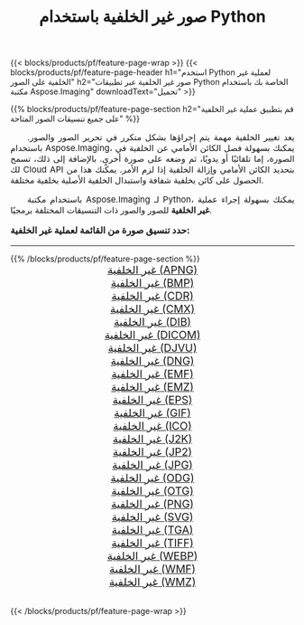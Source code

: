 ﻿---
title: صور غير الخلفية باستخدام Python 
weight: 3920
url: /ar/python-net/change-background/ 
lang: ar
langdirlevel: 2
locales: zh-hans,ja,it,ru,de,es,fr,nl,id,lt,pl,pt,vi,tr,ko,zh-hant,ar,hi,th,sv,cs,uk,he
description: تطبيق مكتبة Aspose.Imaging على الصور والصور الفوتوغرافية غير الخلفية باستخدام تطبيقات Python وواجهات برمجة تطبيقات الخادم الخاصة بك.
---

{{< blocks/products/pf/feature-page-wrap >}}
{{< blocks/products/pf/feature-page-header h1="استخدم Python لعملية غير الخلفية على الصور" h2="صور غير الخلفية عبر تطبيقات Python الخاصة بك باستخدام مكتبة Aspose.Imaging" downloadText="تحميل" >}}


{{% blocks/products/pf/feature-page-section  h2="قم بتطبيق عملية غير الخلفية على جميع تنسيقات الصور المتاحة" %}}
<p align="justify" style="text-indent:2em;font-size:15px;">
يعد تغيير الخلفية مهمة يتم إجراؤها بشكل متكرر في تحرير الصور والصور. باستخدام Aspose.Imaging، يمكنك بسهولة فصل الكائن الأمامي عن الخلفية في الصورة، إما تلقائيًا أو يدويًا، ثم وضعه على صورة أخرى. بالإضافة إلى ذلك، تسمح لك Cloud API بتحديد الكائن الأمامي وإزالة الخلفية إذا لزم الأمر. يمكّنك هذا من الحصول على كائن بخلفية شفافة واستبدال الخلفية الأصلية بخلفية مختلفة.
</p>
<p align="justify" style="text-indent:2em;font-size:15px;">
باستخدام مكتبة Aspose.Imaging لـ Python، يمكنك بسهولة إجراء عملية <b>غير الخلفية</b> للصور والصور ذات التنسيقات المختلفة برمجيًا.
</p>
<h3 style="margin-top:16px;">
حدد تنسيق صورة من القائمة لعملية غير الخلفية:
</h3>
<hr/>
{{% /blocks/products/pf/feature-page-section %}}
<div class="container-fluid productfamilypage bg-gray">
    <div class="convertypes bg-gray agp-content section">
        <div class="container">
		<div class="row other-converters" style="gap: 10px;font-size: 19px;text-align:center;">
		    <div class='col-md-3 other-converter remove-lp remove-rp'><a href="/imaging/ar/python-net/change-background/apng/" style="padding:15px;">غير الخلفية (APNG)</a></div><div class='col-md-3 other-converter remove-lp remove-rp'><a href="/imaging/ar/python-net/change-background/bmp/" style="padding:15px;">غير الخلفية (BMP)</a></div><div class='col-md-3 other-converter remove-lp remove-rp'><a href="/imaging/ar/python-net/change-background/cdr/" style="padding:15px;">غير الخلفية (CDR)</a></div><div class='col-md-3 other-converter remove-lp remove-rp'><a href="/imaging/ar/python-net/change-background/cmx/" style="padding:15px;">غير الخلفية (CMX)</a></div><div class='col-md-3 other-converter remove-lp remove-rp'><a href="/imaging/ar/python-net/change-background/dib/" style="padding:15px;">غير الخلفية (DIB)</a></div><div class='col-md-3 other-converter remove-lp remove-rp'><a href="/imaging/ar/python-net/change-background/dicom/" style="padding:15px;">غير الخلفية (DICOM)</a></div><div class='col-md-3 other-converter remove-lp remove-rp'><a href="/imaging/ar/python-net/change-background/djvu/" style="padding:15px;">غير الخلفية (DJVU)</a></div><div class='col-md-3 other-converter remove-lp remove-rp'><a href="/imaging/ar/python-net/change-background/dng/" style="padding:15px;">غير الخلفية (DNG)</a></div><div class='col-md-3 other-converter remove-lp remove-rp'><a href="/imaging/ar/python-net/change-background/emf/" style="padding:15px;">غير الخلفية (EMF)</a></div><div class='col-md-3 other-converter remove-lp remove-rp'><a href="/imaging/ar/python-net/change-background/emz/" style="padding:15px;">غير الخلفية (EMZ)</a></div><div class='col-md-3 other-converter remove-lp remove-rp'><a href="/imaging/ar/python-net/change-background/eps/" style="padding:15px;">غير الخلفية (EPS)</a></div><div class='col-md-3 other-converter remove-lp remove-rp'><a href="/imaging/ar/python-net/change-background/gif/" style="padding:15px;">غير الخلفية (GIF)</a></div><div class='col-md-3 other-converter remove-lp remove-rp'><a href="/imaging/ar/python-net/change-background/ico/" style="padding:15px;">غير الخلفية (ICO)</a></div><div class='col-md-3 other-converter remove-lp remove-rp'><a href="/imaging/ar/python-net/change-background/j2k/" style="padding:15px;">غير الخلفية (J2K)</a></div><div class='col-md-3 other-converter remove-lp remove-rp'><a href="/imaging/ar/python-net/change-background/jp2/" style="padding:15px;">غير الخلفية (JP2)</a></div><div class='col-md-3 other-converter remove-lp remove-rp'><a href="/imaging/ar/python-net/change-background/jpg/" style="padding:15px;">غير الخلفية (JPG)</a></div><div class='col-md-3 other-converter remove-lp remove-rp'><a href="/imaging/ar/python-net/change-background/odg/" style="padding:15px;">غير الخلفية (ODG)</a></div><div class='col-md-3 other-converter remove-lp remove-rp'><a href="/imaging/ar/python-net/change-background/otg/" style="padding:15px;">غير الخلفية (OTG)</a></div><div class='col-md-3 other-converter remove-lp remove-rp'><a href="/imaging/ar/python-net/change-background/png/" style="padding:15px;">غير الخلفية (PNG)</a></div><div class='col-md-3 other-converter remove-lp remove-rp'><a href="/imaging/ar/python-net/change-background/svg/" style="padding:15px;">غير الخلفية (SVG)</a></div><div class='col-md-3 other-converter remove-lp remove-rp'><a href="/imaging/ar/python-net/change-background/tga/" style="padding:15px;">غير الخلفية (TGA)</a></div><div class='col-md-3 other-converter remove-lp remove-rp'><a href="/imaging/ar/python-net/change-background/tiff/" style="padding:15px;">غير الخلفية (TIFF)</a></div><div class='col-md-3 other-converter remove-lp remove-rp'><a href="/imaging/ar/python-net/change-background/webp/" style="padding:15px;">غير الخلفية (WEBP)</a></div><div class='col-md-3 other-converter remove-lp remove-rp'><a href="/imaging/ar/python-net/change-background/wmf/" style="padding:15px;">غير الخلفية (WMF)</a></div><div class='col-md-3 other-converter remove-lp remove-rp'><a href="/imaging/ar/python-net/change-background/wmz/" style="padding:15px;">غير الخلفية (WMZ)</a></div>
                </div>
        </div>
    </div>
</div>
<br/>

{{< /blocks/products/pf/feature-page-wrap >}}

